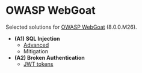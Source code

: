 # OWASP WebGoat

Selected solutions for [OWASP WebGoat](https://owasp.org/www-project-webgoat/) (8.0.0.M26).

- **(A1) SQL Injection**
    - [Advanced](01-sqli_advanced.md)
    - Mitigation
- **(A2) Broken Authentication**
    - [JWT tokens](02-broken-auth_jwt-tokens.md)